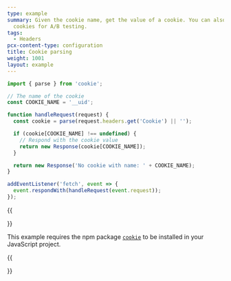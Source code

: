 ```yaml
---
type: example
summary: Given the cookie name, get the value of a cookie. You can also use
  cookies for A/B testing.
tags:
  - Headers
pcx-content-type: configuration
title: Cookie parsing
weight: 1001
layout: example
---
```


```js
import { parse } from 'cookie';

// The name of the cookie
const COOKIE_NAME = '__uid';

function handleRequest(request) {
  const cookie = parse(request.headers.get('Cookie') || '');

  if (cookie[COOKIE_NAME] !== undefined) {
    // Respond with the cookie value
    return new Response(cookie[COOKIE_NAME]);
  }

  return new Response('No cookie with name: ' + COOKIE_NAME);
}

addEventListener('fetch', event => {
  event.respondWith(handleRequest(event.request));
});
```

{{<Aside type="note" header="External dependencies">}}

This example requires the npm package [`cookie`](https://www.npmjs.com/package/cookie) to be installed in your JavaScript project.

{{</Aside>}}
